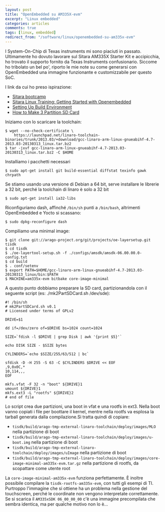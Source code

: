 ```yaml
---
layout: post
title: "OpenEmbedded su AM335X-evm"
excerpt: "Linux embedded"
categories: articles
comments: true
tags: [linux, embedded]
redirect_from: "/software/linux/openembedded-su-am335x-evm"
---
```


I System-On-Chip di Texas instruments mi sono piaciuti in passato. Ultimamente ho dovuto lavorare sul Sitara AM335X Starter Kit e accipicchia, ho trovato il supporto fornito da Texas Instruments confusionario. Siccome ho tribolato un bel po', riporto le mie note su come generarsi con OpenEmbedded una immagine funzionante e customizzabile per questo SoC.

I link da cui ho preso ispirazione:

* [Sitara bootcamp](https://onedrive.live.com/view.aspx?resid=AE45EAC569CA5E92!127&app=PowerPoint&authkey=!AGirsdPYWY9Q8cg)
* [Sitara Linux Training: Getting Started with Openembedded](http://processors.wiki.ti.com/index.php/Sitara_Linux_Training:_Getting_Started_with_Openembedded)
* [Setting Up Build Environment](http://arago-project.org/wiki/index.php/Setting_Up_Build_Environment)
* [How to Make 3 Partition SD Card](http://processors.wiki.ti.com/index.php/How_to_Make_3_Partition_SD_Card)


Iniziamo con lo scaricare la toolchain:

    $ wget --no-check-certificate \
        https://launchpad.net/linaro-toolchain-binaries/trunk/2013.03/+download/gcc-linaro-arm-linux-gnueabihf-4.7-2013.03-20130313_linux.tar.bz2
    $ tar -jxvf gcc-linaro-arm-linux-gnueabihf-4.7-2013.03-20130313_linux.tar.bz2 -C $HOME


Installiamo i pacchetti necessari

    $ sudo apt-get install git build-essential diffstat texinfo gawk chrpath

Se stiamo usando una versione di Debian a 64 bit, serve installare le librerie a 32 bit, perché la toolchain di linaro è solo a 32 bit

    $ sudo apt-get install ia32-libs

Riconfiguriamo dash, affinché `/bin/sh` punti a `/bin/bash`, altrimenti OpenEmbedded e Yocto si scassano:

    $ sudo dpkg-reconfigure dash

Compiliamo una minimal image:

    $ git clone git://arago-project.org/git/projects/oe-layersetup.git tisdk
    $ cd tisdk
    $ ./oe-layertool-setup.sh -f ./configs/amsdk/amsdk-06.00.00.0-config.txt
    $ cd build
    $ . conf/setenv
    $ export PATH=$HOME/gcc-linaro-arm-linux-gnueabihf-4.7-2013.03-20130313_linux/bin:$PATH
    $ MACHINE=am335x-evm bitbake core-image-minimal

A questo punto dobbiamo preparare la SD card, partizionandola con il seguente script (es: ./mk2PartSDCard.sh /dev/sde):

    #! /bin/sh
    # mk2PartSDCard.sh v0.1
    # Licensed under terms of GPLv2

    DRIVE=$1

    dd if=/dev/zero of=$DRIVE bs=1024 count=1024

    SIZE=`fdisk -l $DRIVE | grep Disk | awk '{print $5}'`

    echo DISK SIZE - $SIZE bytes

    CYLINDERS=`echo $SIZE/255/63/512 | bc`

    sfdisk -D -H 255 -S 63 -C $CYLINDERS $DRIVE << EOF
    ,9,0x0C,*
    10,114,,,
    EOF

    mkfs.vfat -F 32 -n "boot" ${DRIVE}1
    umount ${DRIVE}1
    mkfs.ext3 -L "rootfs" ${DRIVE}2
    # end of file

Lo script crea due partizioni, una boot in vfat e una rootfs in ext3. Nella boot vanno copiati i file per boottare il kernel, mentre nella rootfs va esplosa la tarball generata dalla compilazione.Si tratta quindi di copiare:

* `tisdk/build/arago-tmp-external-linaro-toolchain/deploy/images/MLO` nella partizione di boot
* `tisdk/build/arago-tmp-external-linaro-toolchain/deploy/images/u-boot.img` nella partizione di boot
* `tisdk/build/arago-tmp-external-linaro-toolchain/deploy/images/uImage` nella partizione di boot
* `tisdk/build/arago-tmp-external-linaro-toolchain/deploy/images/core-image-minimal-am335x-evm.tar.gz` nella partizione di rootfs, da scopattare come utente root


La `core-image-minimal-am335x-evm` funziona perfettamente. È inoltre possibile compilare la `tisdk-rootfs-am335x-evm`, con tutti gli esempi di TI. Purtroppo l'immagine che si ottiene ha un problema nella gestione del touchscreen, perché le coordinate non vengono interpretate correttamente. Se si scarica il `AM335xSDK 06_00_00_00` c'è una immagine precompilata che sembra identica, ma per qualche motivo non lo è... 
